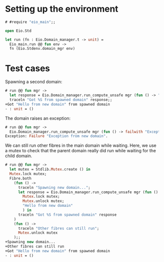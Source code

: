 # Setting up the environment

```ocaml
# #require "eio_main";;
```

```ocaml
open Eio.Std

let run (fn : Eio.Domain_manager.t -> unit) =
  Eio_main.run @@ fun env ->
  fn (Eio.Stdenv.domain_mgr env)
```

# Test cases

Spawning a second domain:

```ocaml
# run @@ fun mgr ->
  let response = Eio.Domain_manager.run_compute_unsafe mgr (fun () -> "Hello from new domain") in
  traceln "Got %S from spawned domain" response;;
+Got "Hello from new domain" from spawned domain
- : unit = ()
```

The domain raises an exception:

```ocaml
# run @@ fun mgr ->
  Eio.Domain_manager.run_compute_unsafe mgr (fun () -> failwith "Exception from new domain");;
Exception: Failure "Exception from new domain".
```

We can still run other fibres in the main domain while waiting.
Here, we use a mutex to check that the parent domain really did run while waiting for the child domain.

```ocaml
# run @@ fun mgr ->
  let mutex = Stdlib.Mutex.create () in
  Mutex.lock mutex;
  Fibre.both
    (fun () ->
      traceln "Spawning new domain...";
      let response = Eio.Domain_manager.run_compute_unsafe mgr (fun () ->
        Mutex.lock mutex;
        Mutex.unlock mutex;
        "Hello from new domain"
        ) in
      traceln "Got %S from spawned domain" response
    )
    (fun () ->
      traceln "Other fibres can still run";
      Mutex.unlock mutex
    );;
+Spawning new domain...
+Other fibres can still run
+Got "Hello from new domain" from spawned domain
- : unit = ()
```

